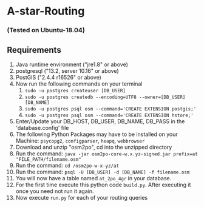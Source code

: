 # A-star-Routing

### (Tested on Ubuntu-18.04)

## Requirements
1. Java runtime environment ("jre1.8" or above)
2. postgresql ("13.2, server 10.16" or above)
3. PostGIS ("2.4.4 r16526" or above)
4. Now run the following commands on your terminal
    1. `sudo -u postgres createuser [DB_USER]`
    1. `sudo -u postgres createdb --encoding=UTF8 --owner=[DB_USER] [DB_NAME]`
    1. `sudo -u postgres psql osm --command='CREATE EXTENSION postgis;'`
    1. `sudo -u postgres psql osm --command='CREATE EXTENSION hstore;'`
5. Enter/Update your DB_HOST, DB_USER, DB_NAME, DB_PASS in the 'database.config' file
6. The following Python Packages may have to be installed on your Machine: `psycopg2`, `configparser`, `heapq`, `webbrowser`
8. Download and unzip "osm2po", cd into the unzipped directory
9. Run the command: `java -jar osm2po-core-w.x.yz-signed.jar prefix=at "FILE_PATH/filename.osm"`
10. Run the command: `cd /osm2po-w-x-yz/at`
11. Run the command: `psql -U [DB_USER] -d [DB_NAME] -f filename.osm`
12. You will now have a table named `at_2po_4gr` in your database.
13. For the first time execute this python code `build.py`. After executing it once you need not run it again.
14. Now execute `run.py` for each of your routing queries

